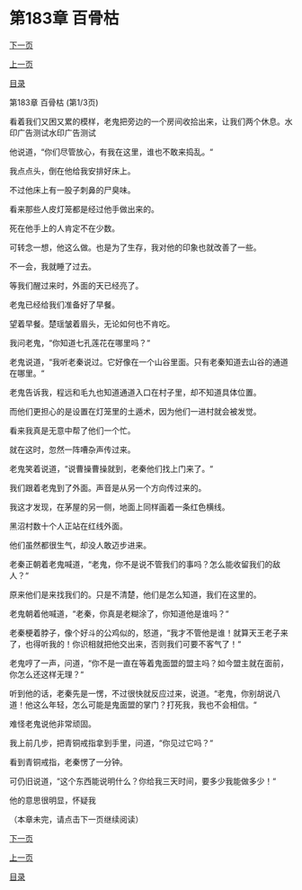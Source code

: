 <h1>第183章     百骨枯</h1>
            <div><p><a href="./0547_%E7%AC%AC183%E7%AB%A0_%E7%99%BE%E9%AA%A8%E6%9E%AF.md">下一页</a></p><p><a href="./0545_%E7%AC%AC182%E7%AB%A0_%E7%9B%9F%E4%B8%BB.md">上一页</a></p><p><a href="../">目录</a></p></div>
            <div><p>第183章     百骨枯 (第1/3页)</p><p>看着我们又困又累的模样，老鬼把旁边的一个房间收拾出来，让我们两个休息。水印广告测试水印广告测试</p><p>他说道，“你们尽管放心，有我在这里，谁也不敢来捣乱。“</p><p>我点点头，倒在他给我安排好床上。</p><p>不过他床上有一股子刺鼻的尸臭味。</p><p>看来那些人皮灯笼都是经过他手做出来的。</p><p>死在他手上的人肯定不在少数。</p><p>可转念一想，他这么做。也是为了生存，我对他的印象也就改善了一些。</p><p>不一会，我就睡了过去。</p><p>等我们醒过来时，外面的天已经亮了。</p><p>老鬼已经给我们准备好了早餐。</p><p>望着早餐。楚瑶皱着眉头，无论如何也不肯吃。</p><p>我问老鬼，“你知道七孔莲花在哪里吗？“</p><p>老鬼说道，“我听老秦说过。它好像在一个山谷里面。只有老秦知道去山谷的通道在哪里。“</p><p>老鬼告诉我，程远和毛九也知道通道入口在村子里，却不知道具体位置。</p><p>而他们更担心的是设置在灯笼里的土遁术，因为他们一进村就会被发觉。</p><p>看来我真是无意中帮了他们一个忙。</p><p>就在这时，忽然一阵嘈杂声传过来。</p><p>老鬼笑着说道，“说曹操曹操就到，老秦他们找上门来了。“</p><p>我们跟着老鬼到了外面。声音是从另一个方向传过来的。</p><p>我这才发现，在茅屋的另一侧，地面上同样画着一条红色横线。</p><p>黑沼村数十个人正站在红线外面。</p><p>他们虽然都很生气，却没人敢迈步进来。</p><p>老秦正朝着老鬼喊道，“老鬼，你不是说不管我们的事吗？怎么能收留我们的敌人？“</p><p>原来他们是来找我们的。只是不清楚，他们是怎么知道，我们在这里的。</p><p>老鬼朝着他喊道，“老秦，你真是老糊涂了，你知道他是谁吗？“</p><p>老秦梗着脖子，像个好斗的公鸡似的，怒道，“我才不管他是谁！就算天王老子来了，也得听我的！你识相就把他交出来，否则我们可要不客气了！“</p><p>老鬼哼了一声，问道，“你不是一直在等着鬼面盟的盟主吗？如今盟主就在面前，你怎么还这样无理？“</p><p>听到他的话，老秦先是一愣，不过很快就反应过来，说道。“老鬼，你别胡说八道！他这么年轻，怎么可能是鬼面盟的掌门？打死我，我也不会相信。“</p><p>难怪老鬼说他非常顽固。</p><p>我上前几步，把青铜戒指拿到手里，问道，“你见过它吗？“</p><p>看到青铜戒指，老秦愣了一分钟。</p><p>可仍旧说道，“这个东西能说明什么？你给我三天时间，要多少我能做多少！“</p><p>他的意思很明显，怀疑我</p><p>（本章未完，请点击下一页继续阅读）</p></div>
            <div><p><a href="./0547_%E7%AC%AC183%E7%AB%A0_%E7%99%BE%E9%AA%A8%E6%9E%AF.md">下一页</a></p><p><a href="./0545_%E7%AC%AC182%E7%AB%A0_%E7%9B%9F%E4%B8%BB.md">上一页</a></p><p><a href="../">目录</a></p></div>